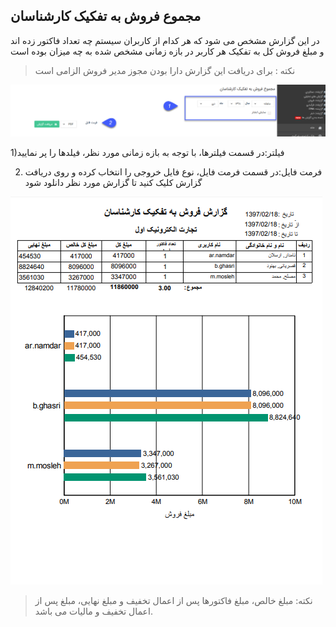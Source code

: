 ﻿## مجموع فروش به تفکیک کارشناسان

در این گزارش مشخص می شود که هر کدام از کاربران سیستم چه تعداد فاکتور زده اند و مبلغ فروش کل به تفکیک هر کاربر در بازه زمانی مشخص شده به چه میزان بوده است

> نکته : برای دریافت این گزارش دارا بودن مجوز مدیر فروش الزامی است

![](162.png)

1)فیلتر:در قسمت فیلترها، با توجه به بازه زمانی مورد نظر، فیلدها را پر نمایید

2)  فرمت فایل:در قسمت فرمت فایل، نوع فایل خروجی را انتخاب کرده و روی دریافت گزارش کلیک کنید تا گزارش مورد نظر دانلود شود

![](TotalSaleUser2.png)

> نکته: مبلغ خالص، مبلغ فاکتورها پس از اعمال تخفیف و مبلغ نهایی، مبلغ پس از اعمال تخفیف و مالیات می باشد.

